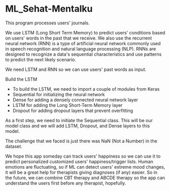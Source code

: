 # ML_Sehat-Mentalku

This program processes users' journals.

We use LSTM (Long Short Term Memory) to predict users' conditions based on users' words in the past that we receive. We also use the recurrent neural network (RNN) is a type of artificial neural network commonly used in speech recognition and natural language processing (NLP). RNNs are designed to recognize a data's sequential characteristics and use patterns to predict the next likely scenario.

We need LSTM and RNN so we can use users' past words as input.

Build the LSTM
- To build the LSTM, we need to import a couple of modules from Keras
- Sequential for initializing the neural network
- Dense for adding a densely connected neural network layer
- LSTM for adding the Long Short-Term Memory layer
- Dropout for adding dropout layers that prevent overfitting

As a first step, we need to initiate the Sequential class. This will be our model class and we will add LSTM, Dropout, and Dense layers to this model.

The challenge that we faced is just there was NaN (Not a Number) in the dataset.

We hope this app someday can track users' happiness so we can use it to predict personalized customized users' happiness/trigger lists. Human emotions are fluctuating, so if ML can detect users' extreme mood changes, it will be a great help for therapists giving diagnoses (if any) easier. So in the future, we can combine CBT therapy and ABCDE therapy so the app can understand the users first before any therapist, hopefully.
